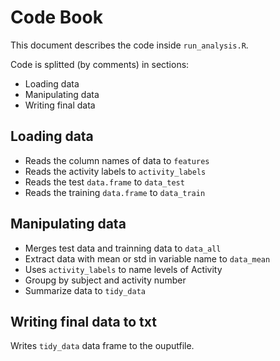 # Code Book

This document describes the code inside `run_analysis.R`.

Code is splitted (by comments) in sections:

* Loading data
* Manipulating data
* Writing final data


## Loading data

* Reads the column names of data to `features`
* Reads the activity labels to `activity_labels`
* Reads the test `data.frame` to `data_test`
* Reads the training `data.frame` to `data_train`

## Manipulating data

* Merges test data and trainning data to `data_all`
* Extract data with mean or std in variable name to `data_mean`
* Uses `activity_labels` to name levels of Activity
* Groupg by subject and activity number
* Summarize data to `tidy_data`


## Writing final data to txt

Writes `tidy_data` data frame to the ouputfile.
